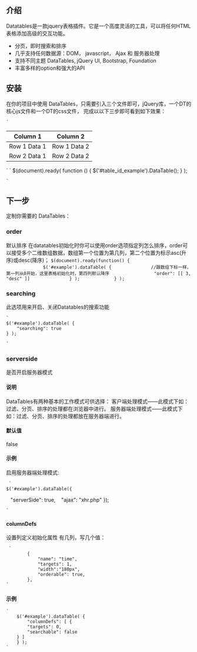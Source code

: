 ## 介绍 ##

Datatables是一款jquery表格插件。它是一个高度灵活的工具，可以将任何HTML表格添加高级的交互功能。

- 分页，即时搜索和排序
- 几乎支持任何数据源：DOM， javascript， Ajax 和 服务器处理
- 支持不同主题 DataTables, jQuery UI, Bootstrap, Foundation
- 丰富多样的option和强大的API

## 安装 ##
在你的项目中使用 DataTables，只需要引入三个文件即可，jQuery库，一个DT的核心js文件和一个DT的css文件， 完成以以下三步即可看到如下效果：

    `
<link rel="stylesheet" type="text/css" href="http://cdn.datatables.net/1.10.15/css/jquery.dataTables.css">

<script type="text/javascript" charset="utf8" src="http://code.jquery.com/jquery-1.10.2.min.js"></script>
 
<script type="text/javascript" charset="utf8" src="http://cdn.datatables.net/1.10.15/js/jquery.dataTables.js"></script>
 
<link rel="stylesheet" type="text/css" href="DataTables-1.10.15/media/css/jquery.dataTables.css">
 
<script type="text/javascript" charset="utf8" src="DataTables-1.10.15/media/js/jquery.js"></script>

<script type="text/javascript" charset="utf8" src="DataTables-1.10.15/media/js/jquery.dataTables.js"></script>
 

<table id="table_id_example" class="display">
    <thead>
        <tr>
            <th>Column 1</th>
            <th>Column 2</th>
        </tr>
    </thead>
    <tbody>
        <tr>
            <td>Row 1 Data 1</td>
            <td>Row 1 Data 2</td>
        </tr>
        <tr>
            <td>Row 2 Data 1</td>
            <td>Row 2 Data 2</td>
        </tr>
    </tbody>
</table>
	`
	`
$(document).ready( function () {
    $('#table_id_example').DataTable();
} );

	`

## 下一步 ##
定制你需要的 DataTables：

### order ###
默认排序
在datatables初始化时你可以使用order选项指定列怎么排序，order可以接受多个二维数组数据，数组第一个位置为第几列，第二个位置为标示asc(升序)或desc(降序)；
    `
$(document).ready(function() {
              $('#example').dataTable( {
              //跟数组下标一样，第一列从0开始，这里表格初始化时，第四列默认降序
                "order": [[ 3, "desc" ]]
              } );
            } );
	`

### searching ###
此选项用来开启、关闭Datatables的搜索功能
    
	`
	$('#example').dataTable( {
  		"searching": true
	} );

	`

### serverside ###
是否开启服务器模式
#### 说明 ####
DataTables有两种基本的工作模式可供选择：
客户端处理模式——此模式下如：过滤、分页、排序的处理都在浏览器中进行。
服务器端处理模式——此模式下如：过滤、分页、排序的处理都放在服务器端进行。

#### 默认值 ####
false

#### 示例 ####
启用服务器端处理模式:
   
	 `
	$('#example').dataTable({
  		"serverSide": true,
  		"ajax": "xhr.php"
	});
	
	`	


#### columnDefs ####
设置列定义初始化属性
有几列，写几个值：
   
	 `
			{
				"name": "time",
				"targets": 1,
				"width":"180px",
				"orderable": true,
			},
	`
#### 示例 ####


    `
		$('#example').dataTable( {
  			"columnDefs": [ {
      		"targets": 0,
      		"searchable": false
    	} ]
		} );	
	`


